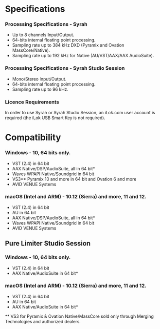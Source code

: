 # Specifications


### Processing Specifications - Syrah
- Up to 8 channels Input/Output.
- 64-bits internal floating point processing.
- Sampling rate up to 384 kHz DXD (Pyramix and Ovation MassCore/Native).
- Sampling rate up to 192 kHz for Native (AU/VST/AAX/AAX AudioSuite).

### Processing Specifications - Syrah Studio Session
- Mono/Stereo Input/Output.
- 64-bits internal floating point processing.
- Sampling rate up to 96 kHz.

### Licence Requirements
In order to use Syrah or Syrah Studio Session, an iLok.com user account is required (the iLok USB Smart Key is not required).

# Compatibility

### Windows - 10, 64 bits only.

- VST (2.4) in 64 bit
- AAX Native/DSP/AudioSuite, all in 64 bit*
- Waves WPAPI Native/Soundgrid in 64 bit
- VS3** Pyramix 10 and more in 64 bit and Ovation 6 and more
- AVID VENUE Systems

### macOS (Intel and ARM) - 10.12 (Sierra) and more, 11 and 12.

- VST (2.4) in 64 bit
- AU in 64 bit
- AAX Native/DSP/AudioSuite, all in 64 bit*
- Waves WPAPI Native/Soundgrid in 64 bit
- AVID VENUE Systems

## Pure Limiter Studio Session

### Windows - 10, 64 bits only.

- VST (2.4) in 64 bit
- AAX Native/AudioSuite in 64 bit*

### macOS (Intel and ARM) - 10.12 (Sierra) and more, 11 and 12.

- VST (2.4) in 64 bit
- AU in 64 bit
- AAX Native/AudioSuite in 64 bit*

\** VS3 for Pyramix & Ovation Native/MassCore sold only through Merging Technologies and authorized dealers.